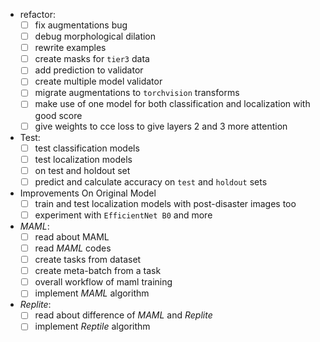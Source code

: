- refactor:
  - [ ] fix augmentations bug
  - [ ] debug morphological dilation
  - [ ] rewrite examples
  - [ ] create masks for `tier3` data
  - [ ] add prediction to validator
  - [ ] create multiple model validator
  - [ ] migrate augmentations to `torchvision` transforms
  - [ ] make use of one model for both classification and localization with good score
  - [ ] give weights to cce loss to give layers 2 and 3 more attention

- Test:
  - [ ] test classification models
  - [ ] test localization models
  - [ ] on test and holdout set
  - [ ] predict and calculate accuracy on `test` and `holdout` sets
  
- Improvements On Original Model
  - [ ] train and test localization models with post-disaster images too
  - [ ] experiment with `EfficientNet B0` and more 

- *MAML*:
  - [ ] read about MAML
  - [ ] read *MAML* codes
  - [ ] create tasks from dataset
  - [ ] create meta-batch from a task
  - [ ] overall workflow of maml training
  - [ ] implement *MAML* algorithm

- *Replite*:
  - [ ] read about difference of *MAML* and *Replite*
  - [ ] implement *Reptile* algorithm